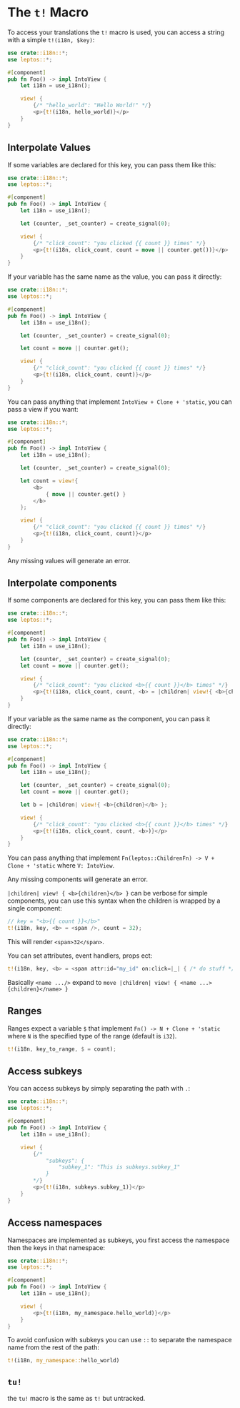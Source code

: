 # The `t!` Macro

To access your translations the `t!` macro is used, you can access a string with a simple `t!(i18n, $key)`:

```rust
use crate::i18n::*;
use leptos::*;

#[component]
pub fn Foo() -> impl IntoView {
    let i18n = use_i18n();

    view! {
        {/* "hello_world": "Hello World!" */}
        <p>{t!(i18n, hello_world)}</p>
    }
}
```

## Interpolate Values

If some variables are declared for this key, you can pass them like this:

```rust
use crate::i18n::*;
use leptos::*;

#[component]
pub fn Foo() -> impl IntoView {
    let i18n = use_i18n();

    let (counter, _set_counter) = create_signal(0);

    view! {
        {/* "click_count": "you clicked {{ count }} times" */}
        <p>{t!(i18n, click_count, count = move || counter.get())}</p>
    }
}
```

If your variable has the same name as the value, you can pass it directly:

```rust
use crate::i18n::*;
use leptos::*;

#[component]
pub fn Foo() -> impl IntoView {
    let i18n = use_i18n();

    let (counter, _set_counter) = create_signal(0);

    let count = move || counter.get();

    view! {
        {/* "click_count": "you clicked {{ count }} times" */}
        <p>{t!(i18n, click_count, count)}</p>
    }
}
```

You can pass anything that implement `IntoView + Clone + 'static`, you can pass a view if you want:

```rust
use crate::i18n::*;
use leptos::*;

#[component]
pub fn Foo() -> impl IntoView {
    let i18n = use_i18n();

    let (counter, _set_counter) = create_signal(0);

    let count = view!{
        <b>
            { move || counter.get() }
        </b>
    };

    view! {
        {/* "click_count": "you clicked {{ count }} times" */}
        <p>{t!(i18n, click_count, count)}</p>
    }
}
```

Any missing values will generate an error.

## Interpolate components

If some components are declared for this key, you can pass them like this:

```rust
use crate::i18n::*;
use leptos::*;

#[component]
pub fn Foo() -> impl IntoView {
    let i18n = use_i18n();

    let (counter, _set_counter) = create_signal(0);
    let count = move || counter.get();

    view! {
        {/* "click_count": "you clicked <b>{{ count }}</b> times" */}
        <p>{t!(i18n, click_count, count, <b> = |children| view!{ <b>{children}</b> })}</p>
    }
}
```

If your variable as the same name as the component, you can pass it directly:

```rust
use crate::i18n::*;
use leptos::*;

#[component]
pub fn Foo() -> impl IntoView {
    let i18n = use_i18n();

    let (counter, _set_counter) = create_signal(0);
    let count = move || counter.get();

    let b = |children| view!{ <b>{children}</b> };

    view! {
        {/* "click_count": "you clicked <b>{{ count }}</b> times" */}
        <p>{t!(i18n, click_count, count, <b>)}</p>
    }
}
```

You can pass anything that implement `Fn(leptos::ChildrenFn) -> V + Clone + 'static` where `V: IntoView`.

Any missing components will generate an error.

`|children| view! { <b>{children}</b> }` can be verbose for simple components, you can use this syntax when the children is wrapped by a single component:

```rust
// key = "<b>{{ count }}</b>"
t!(i18n, key, <b> = <span />, count = 32);
```

This will render `<span>32</span>`.

You can set attributes, event handlers, props ect:

```rust
t!(i18n, key, <b> = <span attr:id="my_id" on:click=|_| { /* do stuff */} />, count = 0);
```

Basically `<name .../>` expand to `move |children| view! { <name ...>{children}</name> }`

## Ranges

Ranges expect a variable `$` that implement `Fn() -> N + Clone + 'static` where `N` is the specified type of the range (default is `i32`).

```rust
t!(i18n, key_to_range, $ = count);
```

## Access subkeys

You can access subkeys by simply separating the path with `.`:

```rust
use crate::i18n::*;
use leptos::*;

#[component]
pub fn Foo() -> impl IntoView {
    let i18n = use_i18n();

    view! {
        {/*
            "subkeys": {
                "subkey_1": "This is subkeys.subkey_1"
            }
        */}
        <p>{t!(i18n, subkeys.subkey_1)}</p>
    }
}
```

## Access namespaces

Namespaces are implemented as subkeys, you first access the namespace then the keys in that namespace:

```rust
use crate::i18n::*;
use leptos::*;

#[component]
pub fn Foo() -> impl IntoView {
    let i18n = use_i18n();

    view! {
        <p>{t!(i18n, my_namespace.hello_world)}</p>
    }
}
```

To avoid confusion with subkeys you can use `::` to separate the namespace name from the rest of the path:

```rust
t!(i18n, my_namespace::hello_world)
```

## `tu!`

the `tu!` macro is the same as `t!` but untracked.
